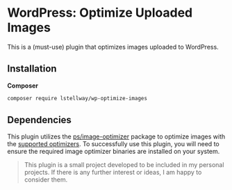 # WordPress: Optimize Uploaded Images

This is a (must-use) plugin that optimizes images uploaded to WordPress.

## Installation

**Composer**

```sh
composer require lstellway/wp-optimize-images
```

## Dependencies

This plugin utilizes the [ps/image-optimizer](https://github.com/psliwa/image-optimizer) package to optimize images with the [supported optimizers](https://github.com/psliwa/image-optimizer#supported-optimizers). To successfully use this plugin, you will need to ensure the required image optimizer binaries are installed on your system.

> This plugin is a small project developed to be included in my personal projects. If there is any further interest or ideas, I am happy to consider them.
